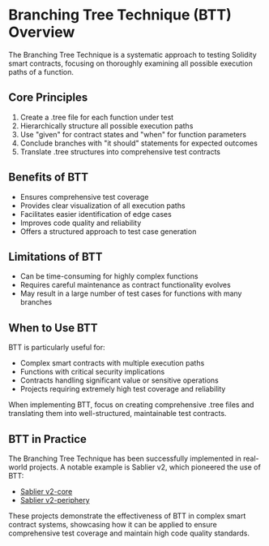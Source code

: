 # Branching Tree Technique (BTT) Overview

The Branching Tree Technique is a systematic approach to testing Solidity smart contracts, focusing on thoroughly examining all possible execution paths of a function.

## Core Principles

1. Create a .tree file for each function under test
2. Hierarchically structure all possible execution paths
3. Use "given" for contract states and "when" for function parameters
4. Conclude branches with "it should" statements for expected outcomes
5. Translate .tree structures into comprehensive test contracts

## Benefits of BTT

- Ensures comprehensive test coverage
- Provides clear visualization of all execution paths
- Facilitates easier identification of edge cases
- Improves code quality and reliability
- Offers a structured approach to test case generation

## Limitations of BTT

- Can be time-consuming for highly complex functions
- Requires careful maintenance as contract functionality evolves
- May result in a large number of test cases for functions with many branches

## When to Use BTT

BTT is particularly useful for:
- Complex smart contracts with multiple execution paths
- Functions with critical security implications
- Contracts handling significant value or sensitive operations
- Projects requiring extremely high test coverage and reliability

When implementing BTT, focus on creating comprehensive .tree files and translating them into well-structured, maintainable test contracts.

## BTT in Practice

The Branching Tree Technique has been successfully implemented in real-world projects. A notable example is Sablier v2, which pioneered the use of BTT:

- [Sablier v2-core](https://github.com/sablier-labs/v2-core)
- [Sablier v2-periphery](https://github.com/sablier-labs/v2-periphery)

These projects demonstrate the effectiveness of BTT in complex smart contract systems, showcasing how it can be applied to ensure comprehensive test coverage and maintain high code quality standards.